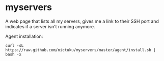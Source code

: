 myservers
=========

A web page that lists all my servers, gives me a link to their SSH port and indicates if a server isn't running anymore.

Agent installation:

```
curl -sL https://raw.github.com/nictuku/myservers/master/agent/install.sh | bash -x
```
